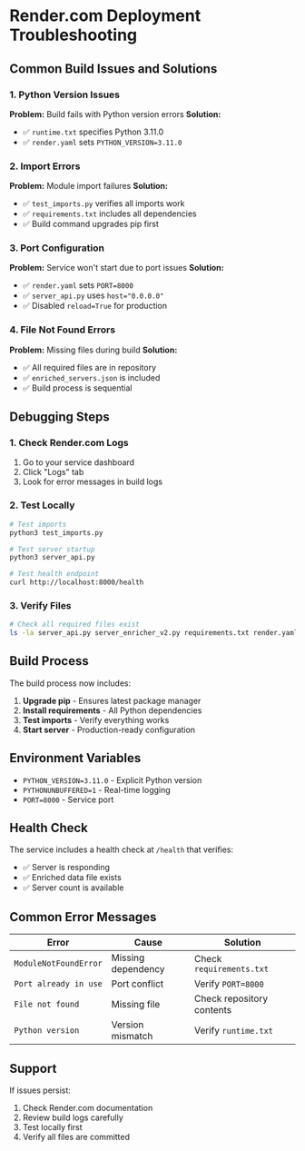 # Render.com Deployment Troubleshooting

## Common Build Issues and Solutions

### 1. Python Version Issues
**Problem:** Build fails with Python version errors
**Solution:** 
- ✅ `runtime.txt` specifies Python 3.11.0
- ✅ `render.yaml` sets `PYTHON_VERSION=3.11.0`

### 2. Import Errors
**Problem:** Module import failures
**Solution:**
- ✅ `test_imports.py` verifies all imports work
- ✅ `requirements.txt` includes all dependencies
- ✅ Build command upgrades pip first

### 3. Port Configuration
**Problem:** Service won't start due to port issues
**Solution:**
- ✅ `render.yaml` sets `PORT=8000`
- ✅ `server_api.py` uses `host="0.0.0.0"`
- ✅ Disabled `reload=True` for production

### 4. File Not Found Errors
**Problem:** Missing files during build
**Solution:**
- ✅ All required files are in repository
- ✅ `enriched_servers.json` is included
- ✅ Build process is sequential

## Debugging Steps

### 1. Check Render.com Logs
1. Go to your service dashboard
2. Click "Logs" tab
3. Look for error messages in build logs

### 2. Test Locally
```bash
# Test imports
python3 test_imports.py

# Test server startup
python3 server_api.py

# Test health endpoint
curl http://localhost:8000/health
```

### 3. Verify Files
```bash
# Check all required files exist
ls -la server_api.py server_enricher_v2.py requirements.txt render.yaml runtime.txt
```

## Build Process

The build process now includes:
1. **Upgrade pip** - Ensures latest package manager
2. **Install requirements** - All Python dependencies
3. **Test imports** - Verify everything works
4. **Start server** - Production-ready configuration

## Environment Variables

- `PYTHON_VERSION=3.11.0` - Explicit Python version
- `PYTHONUNBUFFERED=1` - Real-time logging
- `PORT=8000` - Service port

## Health Check

The service includes a health check at `/health` that verifies:
- ✅ Server is responding
- ✅ Enriched data file exists
- ✅ Server count is available

## Common Error Messages

| Error | Cause | Solution |
|-------|-------|----------|
| `ModuleNotFoundError` | Missing dependency | Check `requirements.txt` |
| `Port already in use` | Port conflict | Verify `PORT=8000` |
| `File not found` | Missing file | Check repository contents |
| `Python version` | Version mismatch | Verify `runtime.txt` |

## Support

If issues persist:
1. Check Render.com documentation
2. Review build logs carefully
3. Test locally first
4. Verify all files are committed 